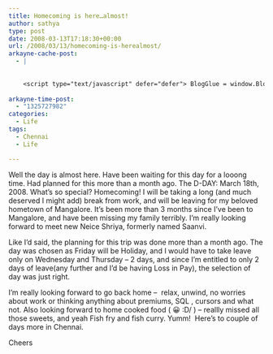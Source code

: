```yaml
---
title: Homecoming is here…almost!
author: sathya
type: post
date: 2008-03-13T17:18:30+00:00
url: /2008/03/13/homecoming-is-herealmost/
arkayne-cache-post:
  - |
    
    
    <script type="text/javascript" defer="defer"> BlogGlue = window.BlogGlue || window.Arkayne || {}; BlogGlue.baseurl = 'http://www.blogglue.com'; BlogGlue.go = function(e, a, cid, gid) { var id = a.getAttribute('id'); var orig = a.getAttribute('href'); var target = a.getAttribute('target'); var redir = [BlogGlue.baseurl, 'link', cid, gid, ''].join('/'); redir += '?ts=' + Math.random(); redir += '&amp;url=' + escape(a.href); a.setAttribute('href', redir); setTimeout('BlogGlue.restore("' + id + '", "' + orig + '")', 0); return true; }; BlogGlue.restore = function(id, orig) { var a = document.getElementById(id); if (a) a.setAttribute('href', orig); }; </script> <div class="blogglue_plugin" style="display:block;margin:5px 0px 20px 0px;"> <h3 class="blogglue-header blogglue-inner"> More From sathyabhat </h3> <ul class="blogglue-links blogglue-inner"> <li id="blogglue-inner-1"><a href="http://sathyabh.at/2008/05/07/im-on-foldinghome/?utm_source=BlogGlue_network&amp;utm_medium=BlogGlue_Plugin" id="blogglue-2962787" target="_parent" onclick="return BlogGlue.go(event, this, 2948037, 2962787);" title="I&#39;m on Folding@Home » My World">I&#39;m on Folding@Home » My World</a></li> <li id="blogglue-inner-2"><a href="http://sathyabh.at/2008/05/19/i-wanna-blow-up-my-school/?utm_source=BlogGlue_network&amp;utm_medium=BlogGlue_Plugin" id="blogglue-2967098" target="_parent" onclick="return BlogGlue.go(event, this, 2948037, 2967098);" title="I Wanna Blow up My School! » My World">I Wanna Blow up My School! » My World</a></li> <li id="blogglue-inner-3"><a href="http://sathyabh.at/2008/03/20/happy-birthday-to-me/?utm_source=BlogGlue_network&amp;utm_medium=BlogGlue_Plugin" id="blogglue-2955817" target="_parent" onclick="return BlogGlue.go(event, this, 2948037, 2955817);" title="Happy Birthday To Me » My World">Happy Birthday To Me » My World</a></li> </ul> <div class="blogglue-footer" style="margin:10px 0px;display:block !important"> <a href="http://www.blogglue.com/12928-ab7e24be6f12e678fc1a468df18f3f3f/?utm_source=BlogGlue%20Plugin&amp;utm_medium=Recommend&amp;utm_campaign=Plugin&amp;coupon=SATHYABHAT&amp;blogglue_page=2948037" target="_blank" style="text-decoration:none !important;"> <img src="http://www.gravatar.com/avatar.php?default=%2F%2Fs3.amazonaws.com%2Farkayne-media%2Fimg%2Fprofile%2Fdefault_sm.png&amp;size=24&amp;gravatar_id=1375f202e61682cc4963295f4b0430dc" width="24" height="24" border="0" alt="Blog Margeting Related Posts Plugin For sathyabhat" style="display:inline;margin: 0 5px 0 10px; border:1px solid #AAA; width: 24px !important; height: 24px; !important;"/><span style="position:relative;top:-8px;font-family:'Trebuchet MS'; font-size: 0.8em;">Ask <strong>sathyabhat</strong> To Recommend Your Posts</span> </a> <img class="blogglue-hit" style="border:none;left:-9999px;position:absolute;" src="http://www.blogglue.com/widget/hit/2948037.GIF" border="0" alt="Blog Marketing Related Posts Plugin Counter" /> </div> </div>
    
arkayne-time-post:
  - "1325727982"
categories:
  - Life
tags:
  - Chennai
  - Life

---
```

Well the day is almost here. Have been waiting for this day for a looong time. Had planned for this more than a month ago. The D-DAY: March 18th, 2008. What&#8217;s so special? Homecoming! I will be taking a long (and much deserved I might add) break from work, and will be leaving for my beloved hometown of Mangalore. It&#8217;s been more than 3 months since I&#8217;ve been to Mangalore, and have been missing my family terribly. I&#8217;m really looking forward to meet new Neice Shriya, formerly named Saanvi.

Like I&#8217;d said, the planning for this trip was done more than a month ago. The day was chosen as Friday will be Holiday, and I would have to take leave only on Wednesday and Thursday &#8211; 2 days, and since I&#8217;m entitled to only 2 days of leave(any further and I&#8217;d be having Loss in Pay), the selection of day was just right.

I&#8217;m really looking forward to go back home &#8211;  relax, unwind, no worries about work or thinking anything about premiums, SQL , cursors and what not. Also looking forward to home cooked food ( 😀 \:D/ ) &#8211; reallly missed all those sweets, and yeah Fish fry and fish curry. Yumm!  Here&#8217;s to couple of days more in Chennai.

Cheers